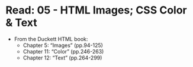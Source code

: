 # Read: 05 - HTML Images; CSS Color & Text

- From the Duckett HTML book:
  - Chapter 5: “Images” (pp.94-125)
  - Chapter 11: “Color” (pp.246-263)
  - Chapter 12: “Text” (pp.264-299)
